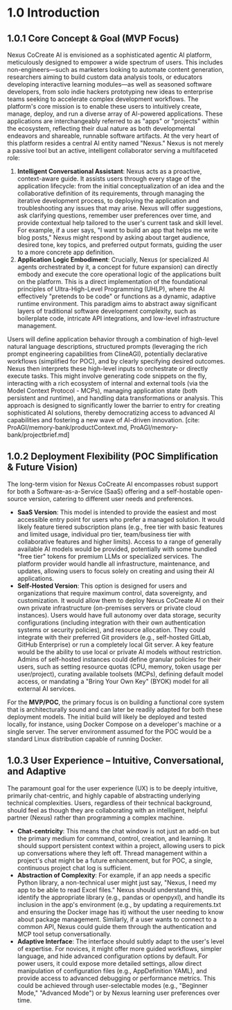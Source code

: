 # 1.0 Introduction

## 1.0.1 Core Concept & Goal (MVP Focus)

Nexus CoCreate AI is envisioned as a sophisticated agentic AI platform, meticulously designed to empower a wide spectrum of users. This includes non-engineers—such as marketers looking to automate content generation, researchers aiming to build custom data analysis tools, or educators developing interactive learning modules—as well as seasoned software developers, from solo indie hackers prototyping new ideas to enterprise teams seeking to accelerate complex development workflows. The platform's core mission is to enable these users to intuitively create, manage, deploy, and run a diverse array of AI-powered applications. These applications are interchangeably referred to as "apps" or "projects" within the ecosystem, reflecting their dual nature as both developmental endeavors and shareable, runnable software artifacts.
At the very heart of this platform resides a central AI entity named "Nexus." Nexus is not merely a passive tool but an active, intelligent collaborator serving a multifaceted role:
1.  **Intelligent Conversational Assistant**: Nexus acts as a proactive, context-aware guide. It assists users through every stage of the application lifecycle: from the initial conceptualization of an idea and the collaborative definition of its requirements, through managing the iterative development process, to deploying the application and troubleshooting any issues that may arise. Nexus will offer suggestions, ask clarifying questions, remember user preferences over time, and provide contextual help tailored to the user's current task and skill level. For example, if a user says, "I want to build an app that helps me write blog posts," Nexus might respond by asking about target audience, desired tone, key topics, and preferred output formats, guiding the user to a more concrete app definition.
2.  **Application Logic Embodiment**: Crucially, Nexus (or specialized AI agents orchestrated by it, a concept for future expansion) can directly embody and execute the core operational logic of the applications built on the platform. This is a direct implementation of the foundational principles of Ultra-High-Level Programming (UHLP), where the AI effectively "pretends to be code" or functions as a dynamic, adaptive runtime environment. This paradigm aims to abstract away significant layers of traditional software development complexity, such as boilerplate code, intricate API integrations, and low-level infrastructure management.

Users will define application behavior through a combination of high-level natural language descriptions, structured prompts (leveraging the rich prompt engineering capabilities from ClineAGI), potentially declarative workflows (simplified for POC), and by clearly specifying desired outcomes. Nexus then interprets these high-level inputs to orchestrate or directly execute tasks. This might involve generating code snippets on the fly, interacting with a rich ecosystem of internal and external tools (via the Model Context Protocol - MCPs), managing application state (both persistent and runtime), and handling data transformations or analysis. This approach is designed to significantly lower the barrier to entry for creating sophisticated AI solutions, thereby democratizing access to advanced AI capabilities and fostering a new wave of AI-driven innovation. [cite: ProAGI/memory-bank/productContext.md, ProAGI/memory-bank/projectbrief.md]

## 1.0.2 Deployment Flexibility (POC Simplification & Future Vision)

The long-term vision for Nexus CoCreate AI encompasses robust support for both a Software-as-a-Service (SaaS) offering and a self-hostable open-source version, catering to different user needs and preferences.
*   **SaaS Version**: This model is intended to provide the easiest and most accessible entry point for users who prefer a managed solution. It would likely feature tiered subscription plans (e.g., free tier with basic features and limited usage, individual pro tier, team/business tier with collaborative features and higher limits). Access to a range of generally available AI models would be provided, potentially with some bundled "free tier" tokens for premium LLMs or specialized services. The platform provider would handle all infrastructure, maintenance, and updates, allowing users to focus solely on creating and using their AI applications.
*   **Self-Hosted Version**: This option is designed for users and organizations that require maximum control, data sovereignty, and customization. It would allow them to deploy Nexus CoCreate AI on their own private infrastructure (on-premises servers or private cloud instances). Users would have full autonomy over data storage, security configurations (including integration with their own authentication systems or security policies), and resource allocation. They could integrate with their preferred Git providers (e.g., self-hosted GitLab, GitHub Enterprise) or run a completely local Git server. A key feature would be the ability to use local or private AI models without restriction. Admins of self-hosted instances could define granular policies for their users, such as setting resource quotas (CPU, memory, token usage per user/project), curating available toolsets (MCPs), defining default model access, or mandating a "Bring Your Own Key" (BYOK) model for all external AI services.

For the **MVP/POC**, the primary focus is on building a functional core system that is architecturally sound and can later be readily adapted for both these deployment models. The initial build will likely be deployed and tested locally, for instance, using Docker Compose on a developer's machine or a single server. The server environment assumed for the POC would be a standard Linux distribution capable of running Docker.

## 1.0.3 User Experience – Intuitive, Conversational, and Adaptive

The paramount goal for the user experience (UX) is to be deeply intuitive, primarily chat-centric, and highly capable of abstracting underlying technical complexities. Users, regardless of their technical background, should feel as though they are collaborating with an intelligent, helpful partner (Nexus) rather than programming a complex machine.
*   **Chat-centricity**: This means the chat window is not just an add-on but the primary medium for command, control, creation, and learning. It should support persistent context within a project, allowing users to pick up conversations where they left off. Thread management within a project's chat might be a future enhancement, but for POC, a single, continuous project chat log is sufficient.
*   **Abstraction of Complexity**: For example, if an app needs a specific Python library, a non-technical user might just say, "Nexus, I need my app to be able to read Excel files." Nexus should understand this, identify the appropriate library (e.g., pandas or openpyxl), and handle its inclusion in the app's environment (e.g., by updating a requirements.txt and ensuring the Docker image has it) without the user needing to know about package management. Similarly, if a user wants to connect to a common API, Nexus could guide them through the authentication and MCP tool setup conversationally.
*   **Adaptive Interface**: The interface should subtly adapt to the user's level of expertise. For novices, it might offer more guided workflows, simpler language, and hide advanced configuration options by default. For power users, it could expose more detailed settings, allow direct manipulation of configuration files (e.g., AppDefinition YAML), and provide access to advanced debugging or performance metrics. This could be achieved through user-selectable modes (e.g., "Beginner Mode," "Advanced Mode") or by Nexus learning user preferences over time.

